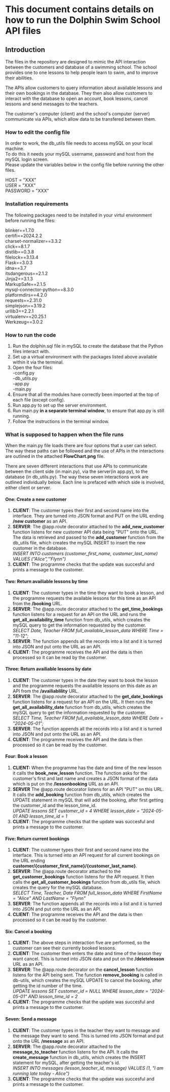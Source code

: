 # This document contains details on how to run the Dolphin Swim School API files

## Introduction

The files in the repository are designed to mimic the API interaction between the customers and database of a swimming school.
The school provides one to one lessons to help people learn to swim, and to improve their abilities.

The APIs allow customers to query information about available lessons and their own bookings in the database.
They then also allow customers to interact with the database to open an account, book lessons, cancel lessons and send messages to the teachers.

The customer's computer (client) and the school's computer (server) communicate via APIs, which allow data to be transfered between them.

### How to edit the config file

In order to work, the db_utils file needs to access mySQL on your local machine.\
To do this it needs your mySQL username, password and host from the mySQL login screen.\
Please update the variables below in the config file before running the other files.

HOST = "XXX"\
USER = "XXX"\
PASSWORD = "XXX"

### Installation requirements

The following packages need to be installed in your virtul environment before running the files:

blinker==1.7.0\
certifi==2024.2.2\
charset-normalizer==3.3.2\
click==8.1.7\
distlib==0.3.8\
filelock==3.13.4\
Flask==3.0.3\
idna==3.7\
itsdangerous==2.1.2\
Jinja2==3.1.3\
MarkupSafe==2.1.5\
mysql-connector-python==8.3.0\
platformdirs==4.2.0\
requests==2.31.0\
simplejson==3.19.2\
urllib3==2.2.1\
virtualenv==20.25.1\
Werkzeug==3.0.2

### How to run the code

1. Run the dolphin.sql file in mySQL to create the database that the Python files interact with.
2. Set up a virtual environment with the packages listed above available within it via the terminal.
3. Open the four files:\
-config.py\
-db_utils.py\
-app.py\
-main.py
4. Ensure that all the modules have correctly been imported at the top of each file (except config).
5. Run app.py to set up the server environment.
6. Run main.py **in a separate terminal window**, to ensure that app.py is still running.
7. Follow the instructions in the terminal window.


### What is supposed to happen when the file runs

When the main.py file loads there are four options that a user can select.
The way these paths can be followed and the use of APIs in the interactions are outlined in the attached **FlowChart.png** file.

There are seven different interactions that use APIs to communicate between the client side (in main.py), via the server(in app.py), to the database (in db_utils.py). The way these seven interactions work are outlined individually below. Each line is prefaced with which side is involved, either client or server.


#### One: Create a new customer

1. **CLIENT**: The customer types their first and second name into the interface. They are turned into JSON format and PUT on the URL ending **/new customer** as an API.
2. **SERVER**: The @app.route decorator attached to the **add_new_customer** function listens for new customer API data being "PUT" onto the URL. The data is retrieved and passed to the **add_customer** function from the db_utils file, which creates the mySQL INSERT to insert the new customer in the database.\
   *INSERT INTO customers (customer_first_name, customer_last_name) VALUES ("Alice",'"Flynn")*
3. **CLIENT**: The programme checks that the update was succesful and prints a message to the customer.

#### Two: Return availiable lessons by time

1. **CLIENT**: The customer types in the time they want to book a lesson, and the programme requests the available lessons for this time as an API from the **/booking** URL.
2. **SERVER**: The @app.route decorator attached to the **get_time_bookings** function listens for a request for an API on the URL and runs the **get_all_availability_time** function from db_utils, which creates the mySQL query to get the information requested by the customer.    
   *SELECT Date, Teacher FROM full_available_lesson_data WHERE Time = "11-12";*
3. **SERVER**: The function appends all the records into a list and it is turned into JSON and put onto the URL as an API.
4. **CLIENT**: The programme receives the API and the data is then processed so it can be read by the customer.

#### Three: Return availiable lessons by date

1. **CLIENT**: The customer types in the date they want to book the lesson and the programme requests the availalble lessons on this date as an API from the **/availiablility** URL.
2. **SERVER**: The @app.route decorator attached to the **get_date_bookings** function listens for a request for an API on the URL. It then runs the **get_all_availability_date** function from db_utils, which creates the mySQL query to get the information requested by the customer.   
   *SELECT Time, Teacher FROM full_available_lesson_data WHERE Date = "2024-05-01";*
3. **SERVER**: The function appends all the records into a list and it is turned into JSON and put onto the URL as an API.
4. **CLIENT**: The programme receives the API and the data is then processed so it can be read by the customer.

#### Four: Book a lesson

1. **CLIENT:** When the programme has the date and time of the new lesson it calls the **book_new_lesson** function. The function asks for the customer's first and last name and creates a JSON format of the data which is put on the **/lessonbooking** URL as an API.
2. **SERVER** The @app.route decorator listens for an API "PUT" on this URL. It calls the **add_booking** function from db_utils, which creates the UPDATE statement in mySQL that will add the booking, after first getting the customer_id and the lesson_time_id.\
    *UPDATE lessons SET customer_id = 4 WHERE lesson_date = "2024-05-01 AND lesson_time_id = 1*
3. **CLIENT**: The programme checks that the update was succesful and prints a message to the customer.

#### Five: Return current bookings

1. **CLIENT**: The customer types their first and second name into the interface. This is turned into an API request for all current bookings on the URL ending **customer/{customer_first_name}/{customer_last_name}**.
2. **SERVER**: The @app.route decorator attached to the **get_customer_bookings** function listens for the API request.  It then calls the **get_all_customer_bookings** function from db_utils file, which creates the query for the mySQL database.\
   *SELECT Time, Teacher, Date FROM full_lesson_data WHERE FirstName = "Alice" AND LastName = "Flynn"*
3. **SERVER**: The function appends all the records into a list and it is turned into JSON and put onto the URL as an API.
4. **CLIENT**: The programme receives the API and the data is then processed so it can be read by the customer.

#### Six: Cancel a booking

1. **CLIENT**: The above steps in interaction five are performed, so the customer can see their currently booked lessons.
2. **CLIENT**: The customer then enters the date and time of the lesson they want cancel. This is turned into JSON data and put on the **/deletelesson** URL as an API.
3. **SERVER**: The @app.route decorator on the **cancel_lesson** function listens for the API being sent. The function **remove_booking** is called in db-utils, which creates the mySQL UPDATE to cancel the booking, after getting the id number of the time.\
   *UPDATE lessons SET customer_id = NULL WHERE lesson_date = "2024-05-01" AND lesson_time_id = 2*
4. **CLIENT**: The programme checks that the update was succesful and prints a message to the customer.

#### Seven: Send a message

1. **CLIENT**: The customer types in the teacher they want to message and the message they want to send.  This is turned into JSON format and put onto the URL **/message** as an API.
2. **SERVER**: The @app.route decorator attached to the **message_to_teacher** function listens for the API.  It calls the **create_message** function in db_utils, which creates the INSERT statement for mySQL, after getting the teacher's id.\
   *INSERT INTO messages (lesson_teacher_id, message) VALUES (1, "I am running late today - Alice")*
3. **CLIENT**: The programme checks that the update was succesful and prints a message to the customer.
        
